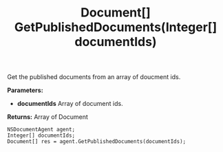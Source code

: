 ﻿---
uid: crmscript_ref_NSDocumentAgent_GetPublishedDocuments
title: Document[] GetPublishedDocuments(Integer[] documentIds)
intellisense: NSDocumentAgent.GetPublishedDocuments
keywords: NSDocumentAgent, GetPublishedDocuments
so.topic: reference
---

Get the published documents from an array of doucment ids.

**Parameters:**
 - **documentIds** Array of document ids.

**Returns:** Array of Document

```crmscript
NSDocumentAgent agent;
Integer[] documentIds;
Document[] res = agent.GetPublishedDocuments(documentIds);
```

